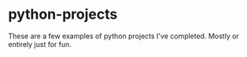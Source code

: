 # python-projects

These are a few examples of python projects I've completed. Mostly or entirely just for fun.


